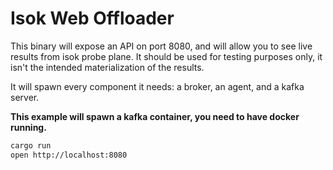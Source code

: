 # Isok Web Offloader

This binary will expose an API on port 8080, and will allow you to see live results 
from isok probe plane. It should be used for testing purposes only, it isn't
the intended materialization of the results.

It will spawn every component it needs: a broker, an agent, and a kafka server.

**This example will spawn a kafka container, you need to have docker running.**

```bash
cargo run
open http://localhost:8080
```